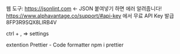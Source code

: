 웹 도구: https://jsonlint.com ← JSON 붙여넣기 하면 에러 알려줍니다!
https://www.alphavantage.co/support/#api-key 에서 무료 API Key 발급
8FP3R9SQX8LIRB4V

ctrl + , => settings

extention
Prettier - Code formatter
npm i prettier
